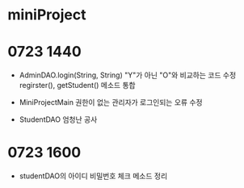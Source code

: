 # miniProject

# 0723 1440
- AdminDAO.login(String, String)
    "Y"가 아닌 "O"와 비교하는 코드 수정
    regirster(), getStudent() 메소드 통합

- MiniProjectMain
    권한이 없는 관리자가 로그인되는 오류 수정

- StudentDAO
    엄청난 공사


# 0723 1600 

- studentDAO의 아이디 비밀번호 체크 메소드 정리